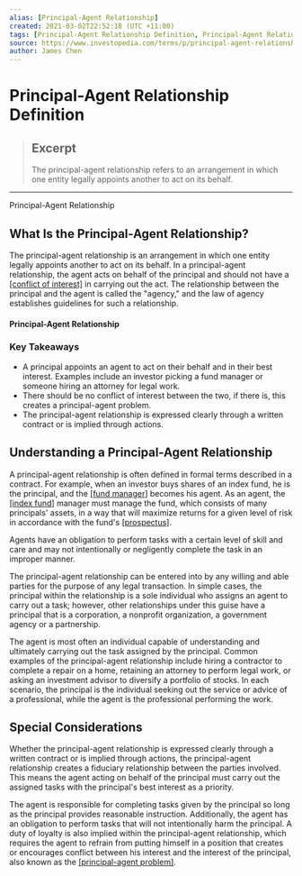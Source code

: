 ```yaml
---
alias: [Principal-Agent Relationship]
created: 2021-03-02T22:52:18 (UTC +11:00)
tags: [Principal-Agent Relationship Definition, Principal-Agent Relationship]
source: https://www.investopedia.com/terms/p/principal-agent-relationship.asp
author: James Chen
---
```


# Principal-Agent Relationship Definition

> ## Excerpt
> The principal-agent relationship refers to an arrangement in which one entity legally appoints another to act on its behalf.

---

Principal-Agent Relationship
## What Is the Principal-Agent Relationship?

The principal-agent relationship is an arrangement in which one entity legally appoints another to act on its behalf. In a principal-agent relationship, the agent acts on behalf of the principal and should not have a [[conflict of interest]](https://www.investopedia.com/terms/c/conflict-of-interest.asp) in carrying out the act. The relationship between the principal and the agent is called the "agency," and the law of agency establishes guidelines for such a relationship.

#### Principal-Agent Relationship

### Key Takeaways

-   A principal appoints an agent to act on their behalf and in their best interest. Examples include an investor picking a fund manager or someone hiring an attorney for legal work. 
-   There should be no conflict of interest between the two, if there is, this creates a principal-agent problem. 
-   The principal-agent relationship is expressed clearly through a written contract or is implied through actions.

## Understanding a Principal-Agent Relationship

A principal-agent relationship is often defined in formal terms described in a contract. For example, when an investor buys shares of an index fund, he is the principal, and the [[fund manager]](https://www.investopedia.com/terms/f/fundmanager.asp) becomes his agent. As an agent, the [[index fund]](https://www.investopedia.com/terms/i/indexfund.asp) manager must manage the fund, which consists of many principals' assets, in a way that will maximize returns for a given level of risk in accordance with the fund's [[prospectus]](https://www.investopedia.com/terms/p/prospectus.asp).

Agents have an obligation to perform tasks with a certain level of skill and care and may not intentionally or negligently complete the task in an improper manner.

The principal-agent relationship can be entered into by any willing and able parties for the purpose of any legal transaction. In simple cases, the principal within the relationship is a sole individual who assigns an agent to carry out a task; however, other relationships under this guise have a principal that is a corporation, a nonprofit organization, a government agency or a partnership.

The agent is most often an individual capable of understanding and ultimately carrying out the task assigned by the principal. Common examples of the principal-agent relationship include hiring a contractor to complete a repair on a home, retaining an attorney to perform legal work, or asking an investment advisor to diversify a portfolio of stocks. In each scenario, the principal is the individual seeking out the service or advice of a professional, while the agent is the professional performing the work.

## Special Considerations

Whether the principal-agent relationship is expressed clearly through a written contract or is implied through actions, the principal-agent relationship creates a fiduciary relationship between the parties involved. This means the agent acting on behalf of the principal must carry out the assigned tasks with the principal's best interest as a priority.

The agent is responsible for completing tasks given by the principal so long as the principal provides reasonable instruction. Additionally, the agent has an obligation to perform tasks that will not intentionally harm the principal. A duty of loyalty is also implied within the principal-agent relationship, which requires the agent to refrain from putting himself in a position that creates or encourages conflict between his interest and the interest of the principal, also known as the [[principal-agent problem]](https://www.investopedia.com/terms/p/principal-agent-problem.asp).
